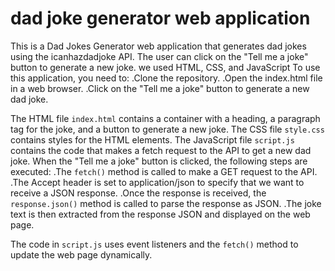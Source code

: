 # dad joke generator web application

This is a Dad Jokes Generator web application that generates dad jokes using the icanhazdadjoke API.
The user can click on the "Tell me a joke" button to generate a new joke.
we used HTML, CSS, and JavaScript
To use this application, you need to:
     .Clone the repository.
     .Open the index.html file in a web browser.
     .Click on the "Tell me a joke" button to generate a new dad joke.

The HTML file `index.html` contains a container with a heading, a paragraph tag for the joke, and a button to generate a new joke.
The CSS file `style.css` contains styles for the HTML elements.
The JavaScript file `script.js` contains the code that makes a fetch request to the API to get a new dad joke.
When the "Tell me a joke" button is clicked, the following steps are executed:
      .The `fetch()` method is called to make a GET request to the API.
      .The Accept header is set to application/json to specify that we want to receive a JSON response.
      .Once the response is received, the `response.json()` method is called to parse the response as JSON.
      .The joke text is then extracted from the response JSON and displayed on the web page.

The code in `script.js` uses event listeners and the `fetch()` method to update the web page dynamically.